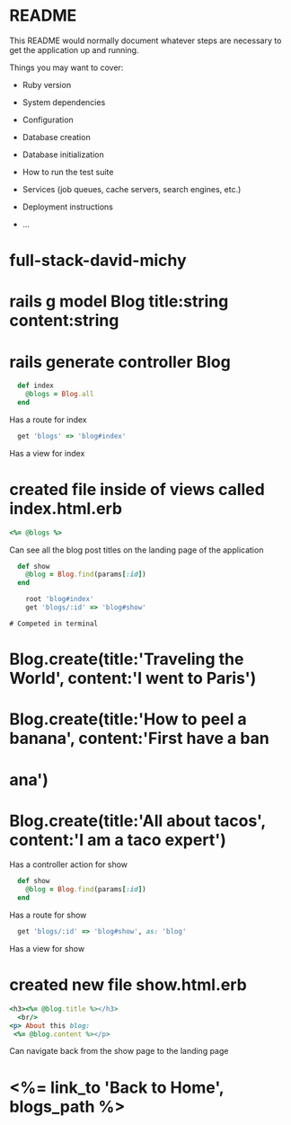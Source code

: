 # README

This README would normally document whatever steps are necessary to get the
application up and running.

Things you may want to cover:

* Ruby version

* System dependencies

* Configuration

* Database creation

* Database initialization

* How to run the test suite

* Services (job queues, cache servers, search engines, etc.)

* Deployment instructions

* ...
# full-stack-david-michy

# rails g model Blog title:string content:string
# rails generate controller Blog
```ruby
  def index
    @blogs = Blog.all
  end
```
Has a route for index
```ruby
  get 'blogs' => 'blog#index'
```
Has a view for index

# created file inside of views called index.html.erb
```ruby
<%= @blogs %>
```
Can see all the blog post titles on the landing page of the application
```ruby
  def show 
    @blog = Blog.find(params[:id])
  end

    root 'blog#index'
    get 'blogs/:id' => 'blog#show' 
```
    # Competed in terminal
# Blog.create(title:'Traveling the World', content:'I went to Paris')
# Blog.create(title:'How to peel a banana', content:'First have a ban
# ana')
# Blog.create(title:'All about tacos', content:'I am a taco expert')

Has a controller action for show
```ruby
  def show 
    @blog = Blog.find(params[:id])
  end

```
Has a route for show
```ruby
  get 'blogs/:id' => 'blog#show', as: 'blog' 
```
Has a view for show
# created new file show.html.erb
```ruby
<h3><%= @blog.title %></h3>
  <br/>
<p> About this blog: 
 <%= @blog.content %></p>
```

Can navigate back from the show page to the landing page
# <p><%= link_to 'Back to Home', blogs_path %></p>
